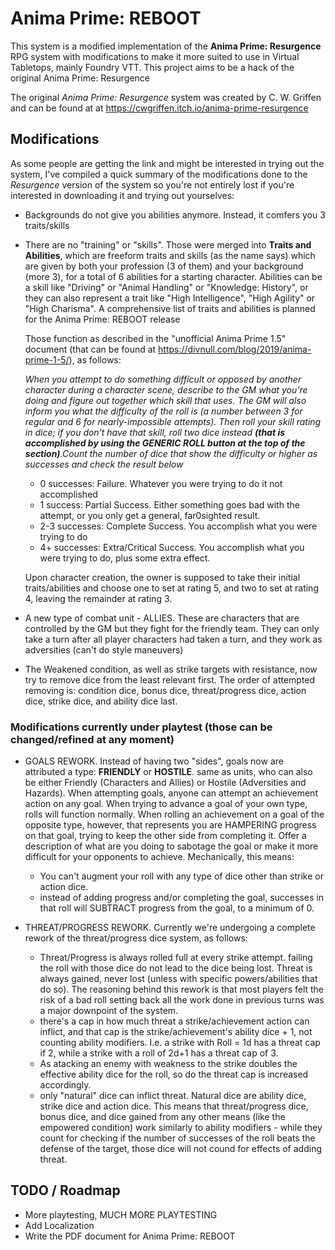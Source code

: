 # Anima Prime: REBOOT

This system is a modified implementation of the **Anima Prime: Resurgence** RPG system with modifications to make it more suited to use in Virtual Tabletops, mainly Foundry VTT. This project aims to be a hack of the original Anima Prime: Resurgence 

 The original *Anima Prime: Resurgence* system was created by C. W. Griffen and can be found at at https://cwgriffen.itch.io/anima-prime-resurgence

## Modifications

As some people are getting the link and might be interested in trying out the system, I've compiled a quick summary of the modifications done to the *Resurgence* version of the system so you're not entirely lost if you're interested in downloading it and trying out yourselves:

- Backgrounds do not give you abilities anymore. Instead, it comfers you 3 traits/skills

- There are no "training" or "skills". Those were merged into **Traits and Abilities**, which are freeform traits and skills (as the name says) which are given by both your profession (3 of them) and your background (more 3), for a total of 6 abilities for a starting character. Abilities can be a skill like "Driving" or "Animal Handling" or "Knowledge: History", or they can also represent a trait like "High Intelligence", "High Agility" or "High Charisma". A comprehensive list of traits and abilities is planned for the Anima Prime: REBOOT release  

  Those function as described in the "unofficial Anima Prime 1.5" document (that can be found at https://divnull.com/blog/2019/anima-prime-1-5/), as follows:

  *When you attempt to do something difficult or opposed by another character during a character scene, describe to the GM what you’re doing and figure out together which skill that uses. The GM will also inform you what the difficulty of the roll is (a number between 3 for regular and 6 for nearly-impossible attempts). Then roll your skill rating in dice; if you don’t have that skill, roll two dice instead **(that is accomplished by using the GENERIC ROLL button at the top of the section)**.Count the number of dice that show the difficulty or higher as successes and check the result below*

   - 0 successes: Failure. Whatever you were trying to do it not accomplished
   - 1 success: Partial Success. Either something goes bad with the attempt, or you only get a general, far0sighted result.
   - 2-3 successes: Complete Success. You accomplish what you were trying to do
   - 4+ successes: Extra/Critical Success. You accomplish what you were trying to do, plus some extra effect.

  Upon character creation, the owner is supposed to take their initial traits/abilities and choose one to set at rating 5, and two to set at rating 4, leaving the remainder at rating 3.

- A new type of combat unit - ALLIES. These are characters that are controlled by the GM but they fight for the friendly team. They can only take a turn after all player characters had taken a turn, and they work as adversities (can't do style maneuvers)

- The Weakened condition, as well as strike targets with resistance, now try to remove dice from the least relevant first. The order of attempted removing is: condition dice, bonus dice, threat/progress dice, action dice, strike dice, and ability dice last.

### Modifications currently under playtest (those can be changed/refined at any moment)

- GOALS REWORK. Instead of having two "sides", goals now are attributed a type: **FRIENDLY** or **HOSTILE**. same as units, who can also be either Friendly (Characters and Allies) or Hostile (Adversities and Hazards). When attempting goals, anyone can attempt an achievement action on any goal. When trying to advance a goal of your own type, rolls will function normally. When rolling an achievement on a goal of the opposite type, however, that represents you are HAMPERING progress on that goal, trying to keep the other side from completing it. Offer a description of what are you doing to sabotage the goal or make it more difficult for your opponents to achieve. Mechanically, this means:
  - You can't augment your roll with any type of dice other than strike or action dice.
  - instead of adding progress and/or completing the goal, successes in that roll will SUBTRACT progress from the goal, to a minimum of 0.

- THREAT/PROGRESS REWORK. Currently we're undergoing a complete rework of the threat/progress dice system, as follows:
  - Threat/Progress is always rolled full at every strike attempt. failing the roll with those dice do not lead to the dice being lost. Threat is always gained, never lost (unless with specific powers/abilities that do so). The reasoning behind this rework is that most players felt the risk of a bad roll setting back all the work done in previous turns was a major downpoint of the system.  
  - there's a cap in how much threat a strike/achievement action can inflict, and that cap is the strike/achievement's ability dice + 1, not counting ability modifiers. I.e. a strike with Roll = 1d has a threat cap if 2, while a strike with a roll of 2d+1 has a threat cap of 3. 
  - As atacking an enemy with weakness to the strike doubles the effective ability dice for the roll, so do the threat cap is increased accordingly.
  - only "natural" dice can inflict threat. Natural dice are ability dice, strike dice and action dice. This means that threat/progress dice, bonus dice, and dice gained from any other means (like the empowered condition) work similarly to ability modifiers - while they count for checking if the number of successes of the roll beats the defense of the target, those dice will not cound for effects of adding threat.

## TODO / Roadmap
- More playtesting, MUCH MORE PLAYTESTING
- Add Localization
- Write the PDF document for Anima Prime: REBOOT
